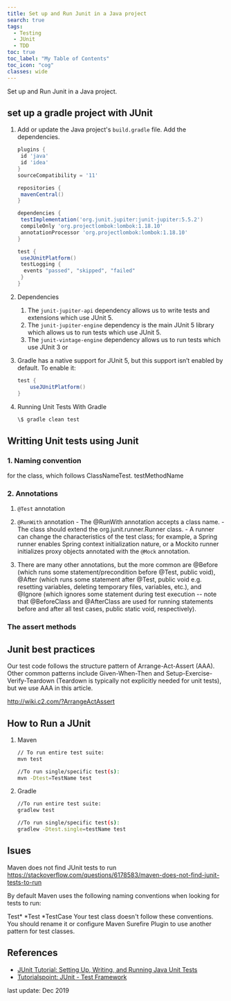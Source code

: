 ```yaml
---
title: Set up and Run Junit in a Java project
search: true
tags: 
  - Testing
  - JUnit
  - TDD
toc: true
toc_label: "My Table of Contents"
toc_icon: "cog"
classes: wide
---
```


Set up and Run Junit in a Java project.

## set up a gradle project with JUnit

1. Add or update the Java project's `build.gradle` file. Add the dependencies.

    ```gradle
    plugins {
     id 'java'
     id 'idea'
    }
    sourceCompatibility = '11'

    repositories {
     mavenCentral()
    }

    dependencies {
     testImplementation('org.junit.jupiter:junit-jupiter:5.5.2')
     compileOnly 'org.projectlombok:lombok:1.18.10'
     annotationProcessor 'org.projectlombok:lombok:1.18.10'
    }

    test {
     useJUnitPlatform()
     testLogging {
      events "passed", "skipped", "failed"
     }
    }
    ```

2. Dependencies

    1. The `junit-jupiter-api` dependency allows us to write tests and extensions which use JUnit 5.
    2. The `junit-jupiter-engine` dependency is the main JUnit 5 library which allows us to run tests which use JUnit 5.
    3. The `junit-vintage-engine` dependency allows us to run tests which use JUnit 3 or

3. Gradle has a native support for JUnit 5, but this support isn’t enabled by default. To enable it:

    ```gradle
    test {
        useJUnitPlatform()
    }
    ```

4. Running Unit Tests With Gradle

    ```bash
    \$ gradle clean test
    ```

## Writting Unit tests using Junit

### 1. Naming convention

for the class, which follows ClassNameTest.
testMethodName

### 2. Annotations

1. `@Test` annotation

2. `@RunWith` annotation
        - The @RunWith annotation accepts a class name.
        - The class should extend the org.junit.runner.Runner class.
        - A runner can change the characteristics of the test class; for example, a Spring runner enables Spring context initialization nature, or a Mockito runner initializes proxy objects annotated with the `@Mock` annotation.

3. There are many other annotations, but the more common are @Before (which runs some statement/precondition before @Test, public void), @After (which runs some statement after @Test, public void e.g. resetting variables, deleting temporary files, variables, etc.), and @Ignore (which ignores some statement during test execution -- note that @BeforeClass and @AfterClass are used for running statements before and after all test cases, public static void, respectively).

### The assert methods

## Junit best practices

Our test code follows the structure pattern of Arrange-Act-Assert (AAA). Other common patterns include Given-When-Then and Setup-Exercise-Verify-Teardown (Teardown is typically not explicitly needed for unit tests), but we use AAA in this article.

<http://wiki.c2.com/?ArrangeActAssert>

## How to Run a JUnit

1. Maven

    ```bash
    // To run entire test suite:
    mvn test

    //To run single/specific test(s):
    mvn -Dtest=TestName test
    ```

2. Gradle

    ```bash
    //To run entire test suite:
    gradlew test

    //To run single/specific test(s):
    gradlew -Dtest.single=testName test
    ```

## Isues

Maven does not find JUnit tests to run
<https://stackoverflow.com/questions/6178583/maven-does-not-find-junit-tests-to-run>

By default Maven uses the following naming conventions when looking for tests to run:

Test*
*Test
*TestCase
Your test class doesn't follow these conventions. You should rename it or configure Maven Surefire Plugin to use another pattern for test classes.

## References

- [JUnit Tutorial: Setting Up, Writing, and Running Java Unit Tests](https://blog.parasoft.com/junit-tutorial-setting-up-writing-and-running-java-unit-tests)
- [Tutorialspoint: JUnit - Test Framework](https://www.tutorialspoint.com/junit/junit_test_framework.htm)

last update: Dec 2019
